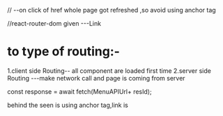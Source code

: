 
//<a href ='/about'></a> 
--on click of href whole page got refreshed ,so avoid using anchor tag

//react-router-dom given ---Link 

# to type of routing:-

1.client side Routing-- all component are loaded first time
2.server side Routing ---make network call and page is coming from server

const response = await fetch(MenuAPIUrl+ resId);

behind the seen <link> is using anchor tag,link is 